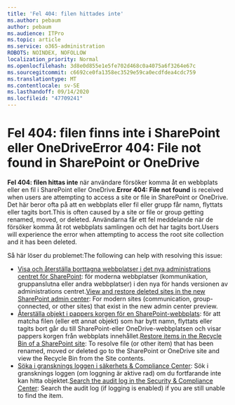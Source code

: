 ```yaml
---
title: 'Fel 404: filen hittades inte'
ms.author: pebaum
author: pebaum
ms.audience: ITPro
ms.topic: article
ms.service: o365-administration
ROBOTS: NOINDEX, NOFOLLOW
localization_priority: Normal
ms.openlocfilehash: 3d8e0d855e1e5fe702d468c0a4075a6f3264e67c
ms.sourcegitcommit: c6692ce0fa1358ec3529e59ca0ecdfdea4cdc759
ms.translationtype: MT
ms.contentlocale: sv-SE
ms.lasthandoff: 09/14/2020
ms.locfileid: "47709241"
---
```

# <a name="error-404-file-not-found-in-sharepoint-or-onedrive"></a><span data-ttu-id="02a23-102">Fel 404: filen finns inte i SharePoint eller OneDrive</span><span class="sxs-lookup"><span data-stu-id="02a23-102">Error 404: File not found in SharePoint or OneDrive</span></span>

<span data-ttu-id="02a23-103">**Fel 404: filen hittas inte** när användare försöker komma åt en webbplats eller en fil i SharePoint eller OneDrive.</span><span class="sxs-lookup"><span data-stu-id="02a23-103">**Error 404: File not found** is received when users are attempting to access a site or file in SharePoint or OneDrive.</span></span> <span data-ttu-id="02a23-104">Det här beror ofta på att en webbplats eller fil eller grupp får namn, flyttats eller tagits bort.</span><span class="sxs-lookup"><span data-stu-id="02a23-104">This is often caused by a site or file or group getting renamed, moved, or deleted.</span></span>
<span data-ttu-id="02a23-105">Användarna får ett fel meddelande när de försöker komma åt rot webbplats samlingen och det har tagits bort.</span><span class="sxs-lookup"><span data-stu-id="02a23-105">Users will experience the error when attempting to access the root site collection and it has been deleted.</span></span>

<span data-ttu-id="02a23-106">Så här löser du problemet:</span><span class="sxs-lookup"><span data-stu-id="02a23-106">The following can help with resolving this issue:</span></span>
- <span data-ttu-id="02a23-107">[Visa och återställa borttagna webbplatser i det nya administrations centret för SharePoint](https://docs.microsoft.com/sharepoint/view-and-restore-deleted-sites-in-new-admin-center): för moderna webbplatser (kommunikation, gruppanslutna eller andra webbplatser) i den nya för hands versionen av administrations centret.</span><span class="sxs-lookup"><span data-stu-id="02a23-107">[View and restore deleted sites in the new SharePoint admin center](https://docs.microsoft.com/sharepoint/view-and-restore-deleted-sites-in-new-admin-center):  For modern sites (communication, group-connected, or other sites) that exist in the new admin center preview.</span></span>
- <span data-ttu-id="02a23-108">[Återställa objekt i pappers korgen för en SharePoint-webbplats](https://support.office.com/article/Restore-items-in-the-Recycle-Bin-of-a-SharePoint-site-6df466b6-55f2-4898-8d6e-c0dff851a0be): för att matcha filen (eller ett annat objekt) som har bytt namn, flyttats eller tagits bort går du till SharePoint-eller OneDrive-webbplatsen och visar pappers korgen från webbplats innehållet.</span><span class="sxs-lookup"><span data-stu-id="02a23-108">[Restore items in the Recycle Bin of a SharePoint site](https://support.office.com/article/Restore-items-in-the-Recycle-Bin-of-a-SharePoint-site-6df466b6-55f2-4898-8d6e-c0dff851a0be):  To resolve file (or other item) that has been renamed, moved or deleted go to the SharePoint or OneDrive site and view the Recycle Bin from the Site contents.</span></span>
- <span data-ttu-id="02a23-109">[Söka i gransknings loggen i säkerhets &amp; Compliance Center](https://docs.microsoft.com/microsoft-365/compliance/search-the-audit-log-in-security-and-compliance): Sök i gransknings loggen (om loggning är aktive rad) om du fortfarande inte kan hitta objektet.</span><span class="sxs-lookup"><span data-stu-id="02a23-109">[Search the audit log in the Security &amp; Compliance Center](https://docs.microsoft.com/microsoft-365/compliance/search-the-audit-log-in-security-and-compliance):  Search the audit log (if logging is enabled) if you are still unable to find the item.</span></span>